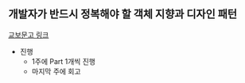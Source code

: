 ## 개발자가 반드시 정복해야 할 객체 지향과 디자인 패턴

[교보문고 링크]

* 진행
  * 1주에 Part 1개씩 진행
  * 마지막 주에 회고

<!-- Link -->
[교보문고 링크]: http://www.kyobobook.co.kr/product/detailViewKor.laf?ejkGb=KOR&mallGb=KOR&barcode=9788969090010&orderClick=LET&Kc=